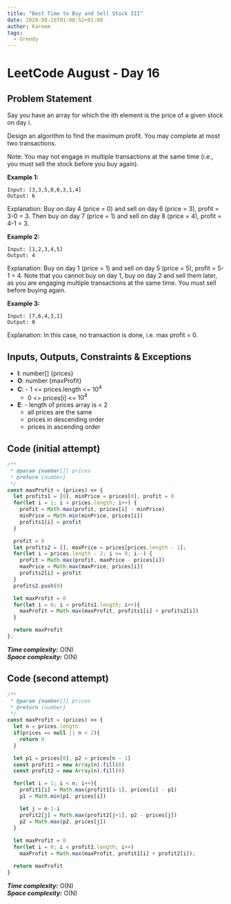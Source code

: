 ```yaml
---
title: "Best Time to Buy and Sell Stock III"
date: 2020-08-16T01:00:52+01:00
author: Kareem
tags:
  - Greedy
---
```


<!-- LeetCode month and day here -->
# LeetCode August - Day 16

## Problem Statement

Say you have an array for which the ith element is the price of a given stock on day i.

Design an algorithm to find the maximum profit. You may complete at most two transactions.

Note: You may not engage in multiple transactions at the same time (i.e., you must sell the stock before you buy again).

**Example 1:**
```
Input: [3,3,5,0,0,3,1,4]
Output: 6
```
Explanation: Buy on day 4 (price = 0) and sell on day 6 (price = 3), profit = 3-0 = 3.
             Then buy on day 7 (price = 1) and sell on day 8 (price = 4), profit = 4-1 = 3.

**Example 2:**
```
Input: [1,2,3,4,5]
Output: 4
```
Explanation: Buy on day 1 (price = 1) and sell on day 5 (price = 5), profit = 5-1 = 4.
             Note that you cannot buy on day 1, buy on day 2 and sell them later, as you are
             engaging multiple transactions at the same time. You must sell before buying again.

**Example 3:**
```
Input: [7,6,4,3,1]
Output: 0
```
Explanation: In this case, no transaction is done, i.e. max profit = 0.


## Inputs, Outputs, Constraints & Exceptions
- **I**: number[] {prices}
- **O**: number {maxProfit}
- **C**: - 1 <= prices.length <= $10^{4}$
  - 0 <= prices[i] <= $10^{4}$
- **E**: - length of prices array is < 2
  - all prices are the same
  - prices in descending order
  - prices in ascending order

## Code (initial attempt)
```js
/**
 * @param {number[]} prices
 * @return {number}
 */
const maxProfit = (prices) => {
  let profits1 = [0], minPrice = prices[0], profit = 0
  for(let i = 1; i < prices.length; i++) {
    profit = Math.max(profit, prices[i] - minPrice)
    minPrice = Math.min(minPrice, prices[i])
    profits1[i] = profit
  }

  profit = 0
  let profits2 = [], maxPrice = prices[prices.length - 1];
  for(let i = prices.length - 2; i >= 0; i--) {
    profit = Math.max(profit, maxPrice - prices[i])
    maxPrice = Math.max(maxPrice, prices[i])
    profits2[i] = profit
  }
  profits2.push(0)

  let maxProfit = 0
  for(let i = 0; i < profits1.length; i++){
    maxProfit = Math.max(maxProfit, profits1[i] + profits2[i])
  }

  return maxProfit
};
```
**_Time complexity:_** O(N)\
**_Space complexity:_** O(N)

## Code (second attempt)
```js
/**
 * @param {number[]} prices
 * @return {number}
 */
const maxProfit = (prices) => {
  let n = prices.length
  if(prices == null || n < 2){
    return 0
  }

  let p1 = prices[0], p2 = prices[n - 1]
  const profit1 = new Array(n).fill(0)
  const profit2 = new Array(n).fill(0)

  for(let i = 1; i < n; i++){
    profit1[i] = Math.max(profit1[i-1], prices[i] - p1)
    p1 = Math.min(p1, prices[i])

    let j = n-1-i
    profit2[j] = Math.max(profit2[j+1], p2 - prices[j])
    p2 = Math.max(p2, prices[j])
  }
  
  let maxProfit = 0
  for(let i = 0; i < profit1.length; i++)
    maxProfit = Math.max(maxProfit, profit1[i] + profit2[i]);

  return maxProfit
}
```
**_Time complexity:_** O(N)\
**_Space complexity:_** O(N)
